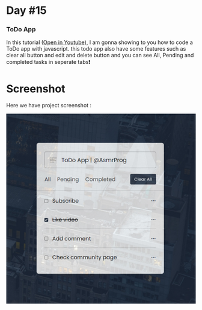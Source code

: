 # Day #15

### ToDo App
In this tutorial ([Open in Youtube](https://youtu.be/0Ao1UN1WSCw)),  I am gonna showing to you how to code a ToDo app with javascript. this todo app also have some features such as clear all button and edit and delete button and you can see All, Pending and completed tasks in seperate tabs❗️

# Screenshot
Here we have project screenshot :


![screenshot](screenshot.jpg)